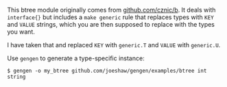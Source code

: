 This btree module originally comes from
[github.com/cznic/b](https://github.com/cznic/b).  It deals with
`interface{}` but includes a `make generic` rule that replaces types
with `KEY` and `VALUE` strings, which you are then supposed to replace
with the types you want.

I have taken that and replaced `KEY` with `generic.T` and `VALUE` with
`generic.U`.

Use `gengen` to generate a type-specific instance:

    $ gengen -o my_btree github.com/joeshaw/gengen/examples/btree int string

